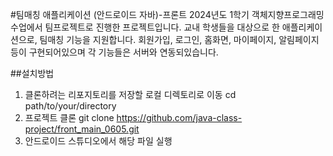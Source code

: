 #팀매칭 애플리케이션 (안드로이드 자바)-프론트
2024년도 1학기 객체지향프로그래밍수업에서 팀프로젝트로 진행한 프로젝트입니다.
교내 학생들을 대상으로 한 애플리케이션으로, 팀매칭 기능을 지원합니다.
회원가입, 로그인, 홈화면, 마이페이지, 알림페이지등이 구현되어있으며 각 기능들은 서버와 연동되있습니다.

##설치방법
1. 클론하려는 리포지토리를 저장할 로컬 디렉토리로 이동
   cd path/to/your/directory
2. 프로젝트 클론
   git clone https://github.com/java-class-project/front_main_0605.git
3. 안드로이드 스튜디오에서 해당 파일 실행
   
